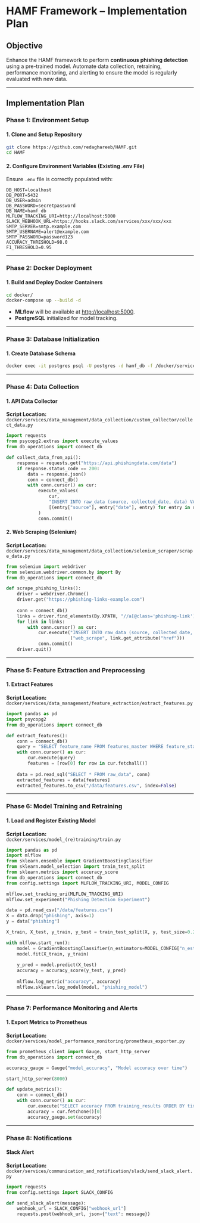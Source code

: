 # HAMF Framework – Implementation Plan

## Objective
Enhance the HAMF framework to perform **continuous phishing detection** using a pre-trained model. Automate data collection, retraining, performance monitoring, and alerting to ensure the model is regularly evaluated with new data.

---

## Implementation Plan

### Phase 1: Environment Setup

#### 1. Clone and Setup Repository
```bash
git clone https://github.com/redaghareeb/HAMF.git
cd HAMF
```

#### 2. Configure Environment Variables (Existing .env File)
Ensure `.env` file is correctly populated with:
```plaintext
DB_HOST=localhost
DB_PORT=5432
DB_USER=admin
DB_PASSWORD=secretpassword
DB_NAME=hamf_db
MLFLOW_TRACKING_URI=http://localhost:5000
SLACK_WEBHOOK_URL=https://hooks.slack.com/services/xxx/xxx/xxx
SMTP_SERVER=smtp.example.com
SMTP_USERNAME=alert@example.com
SMTP_PASSWORD=password123
ACCURACY_THRESHOLD=98.0
F1_THRESHOLD=0.95
```

---

### Phase 2: Docker Deployment

#### 1. Build and Deploy Docker Containers
```bash
cd docker/
docker-compose up --build -d
```
- **MLflow** will be available at [http://localhost:5000](http://localhost:5000).
- **PostgreSQL** initialized for model tracking.

---

### Phase 3: Database Initialization

#### 1. Create Database Schema
```bash
docker exec -it postgres psql -U postgres -d hamf_db -f /docker/services/data_management/database/init.sql
```

---

### Phase 4: Data Collection

#### 1. API Data Collector
**Script Location:**  
`docker/services/data_management/data_collection/custom_collector/collect_data.py`

```python
import requests
from psycopg2.extras import execute_values
from db_operations import connect_db

def collect_data_from_api():
    response = requests.get("https://api.phishingdata.com/data")
    if response.status_code == 200:
        data = response.json()
        conn = connect_db()
        with conn.cursor() as cur:
            execute_values(
                cur,
                "INSERT INTO raw_data (source, collected_date, data) VALUES %s",
                [(entry["source"], entry["date"], entry) for entry in data]
            )
            conn.commit()
```

#### 2. Web Scraping (Selenium)
**Script Location:**  
`docker/services/data_management/data_collection/selenium_scraper/scrape_data.py`

```python
from selenium import webdriver
from selenium.webdriver.common.by import By
from db_operations import connect_db

def scrape_phishing_links():
    driver = webdriver.Chrome()
    driver.get("https://phishing-links-example.com")
    
    conn = connect_db()
    links = driver.find_elements(By.XPATH, "//a[@class='phishing-link']")
    for link in links:
        with conn.cursor() as cur:
            cur.execute("INSERT INTO raw_data (source, collected_date, data) VALUES (%s, NOW(), %s)", 
                        ("web_scrape", link.get_attribute("href")))
            conn.commit()
    driver.quit()
```

---

### Phase 5: Feature Extraction and Preprocessing

#### 1. Extract Features
**Script Location:**  
`docker/services/data_management/feature_extraction/extract_features.py`

```python
import pandas as pd
import psycopg2
from db_operations import connect_db

def extract_features():
    conn = connect_db()
    query = "SELECT feature_name FROM features_master WHERE feature_status='active'"
    with conn.cursor() as cur:
        cur.execute(query)
        features = [row[0] for row in cur.fetchall()]
    
    data = pd.read_sql("SELECT * FROM raw_data", conn)
    extracted_features = data[features]
    extracted_features.to_csv("/data/features.csv", index=False)
```

---

### Phase 6: Model Training and Retraining

#### 1. Load and Register Existing Model
**Script Location:**  
`docker/services/model_(re)training/train.py`

```python
import pandas as pd
import mlflow
from sklearn.ensemble import GradientBoostingClassifier
from sklearn.model_selection import train_test_split
from sklearn.metrics import accuracy_score
from db_operations import connect_db
from config.settings import MLFLOW_TRACKING_URI, MODEL_CONFIG

mlflow.set_tracking_uri(MLFLOW_TRACKING_URI)
mlflow.set_experiment("Phishing Detection Experiment")

data = pd.read_csv("/data/features.csv")
X = data.drop("phishing", axis=1)
y = data["phishing"]

X_train, X_test, y_train, y_test = train_test_split(X, y, test_size=0.2)

with mlflow.start_run():
    model = GradientBoostingClassifier(n_estimators=MODEL_CONFIG["n_estimators"])
    model.fit(X_train, y_train)
    
    y_pred = model.predict(X_test)
    accuracy = accuracy_score(y_test, y_pred)
    
    mlflow.log_metric("accuracy", accuracy)
    mlflow.sklearn.log_model(model, "phishing_model")
```

---

### Phase 7: Performance Monitoring and Alerts

#### 1. Export Metrics to Prometheus
**Script Location:**  
`docker/services/model_performance_monitoring/prometheus_exporter.py`

```python
from prometheus_client import Gauge, start_http_server
from db_operations import connect_db

accuracy_gauge = Gauge("model_accuracy", "Model accuracy over time")

start_http_server(8000)

def update_metrics():
    conn = connect_db()
    with conn.cursor() as cur:
        cur.execute("SELECT accuracy FROM training_results ORDER BY timestamp DESC LIMIT 1")
        accuracy = cur.fetchone()[0]
        accuracy_gauge.set(accuracy)
```

---

### Phase 8: Notifications

#### Slack Alert
**Script Location:**  
`docker/services/communication_and_notification/slack/send_slack_alert.py`

```python
import requests
from config.settings import SLACK_CONFIG

def send_slack_alert(message):
    webhook_url = SLACK_CONFIG["webhook_url"]
    requests.post(webhook_url, json={"text": message})
